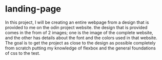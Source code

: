 # landing-page

In this project, I will be creating an entire webpage from a design that is provided to me on the odin project website. the design that is provided comes in the from of 2 images; one is the image of the complete website, and the other has details about the font and the colors used in that website. The goal is to get the project as close to the design as possible completely from scratch putting my knowledge of flexbox and the general foundations of css to the test.
